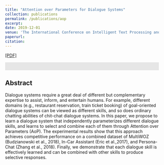 ```yaml
---
title: "Attention over Parameters for Dialogue Systems"
collection: publications
permalink: /publications/aop
excerpt: 
date: 2019-12-01
venue: 'The International Conference on Intelligent Text Processing and Computational Linguistics. (CICLing)'
paperurl: 
citation: 
---
```

[[PDF]]()

<pre style="background-color: rgb(230,230,230);white-space: pre-wrap;">
<font size="1">
</font>
</pre>

## Abstract
Dialogue systems require a great deal of different but complementary expertise to assist, inform, and entertain humans. For example, different domains (e.g., restaurant reservation, train ticket booking) of goal-oriented dialogue systems can be viewed as different skills, and so does ordinary chatting abilities of chit-chat dialogue systems. In this paper, we propose to learn a dialogue system that independently parameterizes different dialogue skills, and learns to select and combine each of them through Attention over Parameters (AoP). The experimental results show that this approach achieves competitive performance on a combined dataset of MultiWOZ (Budzianowski et al., 2018), In-Car Assistant (Eric et al.,2017), and Persona-Chat (Zhang et al., 2018). Finally, we demonstrate that each dialogue skill is effectively learned and can be combined with other skills to produce selective responses. 
